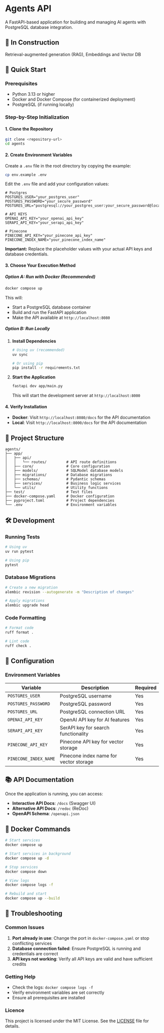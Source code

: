 # Agents API

A FastAPI-based application for building and managing AI agents with PostgreSQL database integration.

## 🚧 In Construction

Retrieval-augmented generation (RAG), Embeddings and Vector DB

## 🚀 Quick Start

### Prerequisites

- Python 3.13 or higher
- Docker and Docker Compose (for containerized deployment)
- PostgreSQL (if running locally)

### Step-by-Step Initialization

#### 1. Clone the Repository

```bash
git clone <repository-url>
cd agents
```

#### 2. Create Environment Variables

Create a `.env` file in the root directory by copying the example:

```bash
cp env.example .env
```

Edit the `.env` file and add your configuration values:

```env
# Postgres
POSTGRES_USER="your_postgres_user"
POSTGRES_PASSWORD="your_secure_password"
POSTGRES_URL="postgresql://your_postgres_user:your_secure_password@localhost:5432/agents_db"

# API KEYS
OPENAI_API_KEY="your_openai_api_key"
SERAPI_API_KEY="your_serapi_api_key"

# Pinecone
PINECONE_API_KEY="your_pinecone_api_key"
PINECONE_INDEX_NAME="your_pinecone_index_name"
```

**Important:** Replace the placeholder values with your actual API keys and database credentials.

#### 3. Choose Your Execution Method

##### Option A: Run with Docker (Recommended)

```bash
docker compose up
```

This will:

- Start a PostgreSQL database container
- Build and run the FastAPI application
- Make the API available at `http://localhost:8080`

##### Option B: Run Locally

1. **Install Dependencies**

   ```bash
   # Using uv (recommended)
   uv sync

   # Or using pip
   pip install -r requirements.txt
   ```

2. **Start the Application**

   ```bash
   fastapi dev app/main.py
   ```

   This will start the development server at `http://localhost:8000`

#### 4. Verify Installation

- **Docker**: Visit `http://localhost:8080/docs` for the API documentation
- **Local**: Visit `http://localhost:8000/docs` for the API documentation

## 📁 Project Structure

```
agents/
├── app/
│   ├── api/
│   │   └── routes/         # API route definitions
│   ├── core/               # Core configuration
│   ├── models/             # SQLModel database models
│   ├── migrations/         # Database migrations
│   ├── schemas/            # Pydantic schemas
│   ├── services/           # Business logic services
│   └── utils/              # Utility functions
├── test/                   # Test files
├── docker-compose.yaml     # Docker configuration
├── pyproject.toml          # Project dependencies
└── .env                    # Environment variables
```

## 🛠️ Development

### Running Tests

```bash
# Using uv
uv run pytest

# Using pip
pytest
```

### Database Migrations

```bash
# Create a new migration
alembic revision --autogenerate -m "Description of changes"

# Apply migrations
alembic upgrade head
```

### Code Formatting

```bash
# Format code
ruff format .

# Lint code
ruff check .
```

## 🔧 Configuration

### Environment Variables

| Variable              | Description                            | Required |
| --------------------- | -------------------------------------- | -------- |
| `POSTGRES_USER`       | PostgreSQL username                    | Yes      |
| `POSTGRES_PASSWORD`   | PostgreSQL password                    | Yes      |
| `POSTGRES_URL`        | PostgreSQL connection URL              | Yes      |
| `OPENAI_API_KEY`      | OpenAI API key for AI features         | Yes      |
| `SERAPI_API_KEY`      | SerAPI key for search functionality    | Yes      |
| `PINECONE_API_KEY`    | Pinecone API key for vector storage    | Yes      |
| `PINECONE_INDEX_NAME` | Pinecone index name for vector storage | Yes      |

## 📚 API Documentation

Once the application is running, you can access:

- **Interactive API Docs**: `/docs` (Swagger UI)
- **Alternative API Docs**: `/redoc` (ReDoc)
- **OpenAPI Schema**: `/openapi.json`

## 🐳 Docker Commands

```bash
# Start services
docker compose up

# Start services in background
docker compose up -d

# Stop services
docker compose down

# View logs
docker compose logs -f

# Rebuild and start
docker compose up --build
```

## 🚨 Troubleshooting

### Common Issues

1. **Port already in use**: Change the port in `docker-compose.yaml` or stop conflicting services
2. **Database connection failed**: Ensure PostgreSQL is running and credentials are correct
3. **API keys not working**: Verify all API keys are valid and have sufficient credits

### Getting Help

- Check the logs: `docker compose logs -f`
- Verify environment variables are set correctly
- Ensure all prerequisites are installed

### Licence

This project is licensed under the MIT License. See the [LICENSE](LICENCE) file for details.
